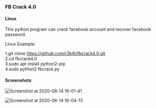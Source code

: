 ### FB Crack 4.0 ###


<h4>Linux</h4>

This python program can crack facebook account and recover facebook password.

Linux Example:

1.git clone https://github.com/r3k4t/fbcrack4.0.git
<br>
2.cd fbcrack4.0
<br>
3.sudo apt install python2-pip
<br>
4.sudo python2 fbcrack.py

<h4>Screenshots</h4>

![Screenshot at 2020-08-14 16-01-41](https://user-images.githubusercontent.com/69615463/90241380-89416f80-de48-11ea-90be-bb3ce7433a57.png)
<br>


![Screenshot at 2020-08-14 16-04-13](https://user-images.githubusercontent.com/69615463/90241585-ffde6d00-de48-11ea-9cbc-87043fc2c263.png)

